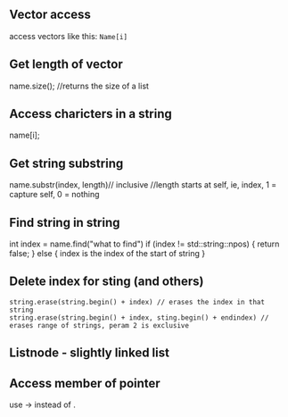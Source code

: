 ## Vector access
access vectors like this: ```Name[i]```

## Get length of vector
name.size(); //returns the size of a list

## Access charicters in a string
name[i];

## Get string substring
name.substr(index, length)// inclusive
//length starts at self, ie, index, 1 = capture self, 0 = nothing

## Find string in string
int index = name.find("what to find")
if (index != std::string::npos) {
    return false;
}
else {
    index is the index of the start of string
}

## Delete index for sting (and others)
```
string.erase(string.begin() + index) // erases the index in that string
string.erase(string.begin() + index, sting.begin() + endindex) // erases range of strings, peram 2 is exclusive

```

## Listnode - slightly linked list




## Access member of pointer
use -> instead of .